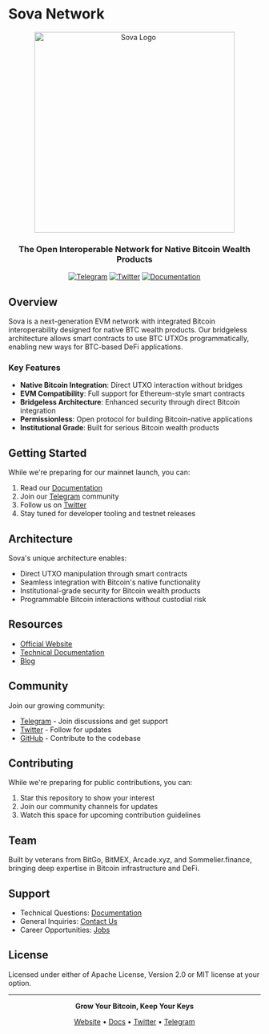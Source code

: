 # Sova Network

<div align="center">
  <img src="https://raw.githubusercontent.com/sovaNetwork/.github/main/profile/assets/sova-logo.svg" alt="Sova Logo" width="400"/>
  
  ### The Open Interoperable Network for Native Bitcoin Wealth Products
  
  [![Telegram](https://img.shields.io/badge/Telegram-2CA5E0?style=for-the-badge&logo=telegram&logoColor=white)](https://t.me/sova_btc)
  [![Twitter](https://img.shields.io/badge/Twitter-1DA1F2?style=for-the-badge&logo=twitter&logoColor=white)](https://twitter.com/SovaBTC)
  [![Documentation](https://img.shields.io/badge/docs-view%20docs-blue?style=for-the-badge)](https://docs.sova.io)
</div>

## Overview

Sova is a next-generation EVM network with integrated Bitcoin interoperability designed for native BTC wealth products. Our bridgeless architecture allows smart contracts to use BTC UTXOs programmatically, enabling new ways for BTC-based DeFi applications.

### Key Features

- **Native Bitcoin Integration**: Direct UTXO interaction without bridges
- **EVM Compatibility**: Full support for Ethereum-style smart contracts
- **Bridgeless Architecture**: Enhanced security through direct Bitcoin integration
- **Permissionless**: Open protocol for building Bitcoin-native applications
- **Institutional Grade**: Built for serious Bitcoin wealth products

## Getting Started

While we're preparing for our mainnet launch, you can:

1. Read our [Documentation](https://docs.sova.io)
2. Join our [Telegram](https://t.me/sova_btc) community
3. Follow us on [Twitter](https://twitter.com/SovaBTC)
4. Stay tuned for developer tooling and testnet releases

## Architecture

Sova's unique architecture enables:
- Direct UTXO manipulation through smart contracts
- Seamless integration with Bitcoin's native functionality
- Institutional-grade security for Bitcoin wealth products
- Programmable Bitcoin interactions without custodial risk

## Resources

- [Official Website](https://sova.io)
- [Technical Documentation](https://docs.sova.io)
- [Blog](https://blog.sova.io)

## Community

Join our growing community:
- [Telegram](https://t.me/sova_btc) - Join discussions and get support
- [Twitter](https://twitter.com/SovaBTC) - Follow for updates
- [GitHub](https://github.com/sovaNetwork) - Contribute to the codebase

## Contributing

While we're preparing for public contributions, you can:
1. Star this repository to show your interest
2. Join our community channels for updates
3. Watch this space for upcoming contribution guidelines

## Team

Built by veterans from BitGo, BitMEX, Arcade.xyz, and Sommelier.finance, bringing deep expertise in Bitcoin infrastructure and DeFi.

## Support

- Technical Questions: [Documentation](https://docs.sova.io)
- General Inquiries: [Contact Us](mailto:info@sova.io)
- Career Opportunities: [Jobs](https://jobs.gohire.io/sova-labs-zxg9yxzs/)

## License

Licensed under either of Apache License, Version 2.0 or MIT license at your option.

---

<div align="center">
  
  **Grow Your Bitcoin, Keep Your Keys**
  
  [Website](https://sova.io) • [Docs](https://docs.sova.io) • [Twitter](https://twitter.com/SovaBTC) • [Telegram](https://t.me/sova_btc)
</div>
